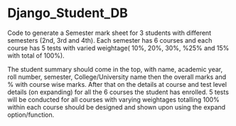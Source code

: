# Django_Student_DB


 Code to generate a Semester mark sheet for 3 students with different semesters (2nd, 3rd and 4th). Each semester has 6 courses and each course has 5 tests with varied weightage( 10%, 20%, 30%, %25% and 15% with total of 100%).

The student summary should come in the top,  with name, academic year, roll number, semester, College/University name then the overall marks and % with course wise marks. After that on the details at course and test level details (on expanding) for all the 6 courses the student has enrolled.  5 tests will be conducted for all courses with varying weightages totalling 100% within each course should be designed and shown upon using the expand option/function.

